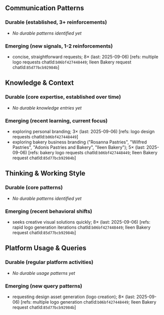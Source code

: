 ## Communication Patterns
### Durable (established, 3+ reinforcements)
- _No durable patterns identified yet_

### Emerging (new signals, 1-2 reinforcements)
- concise, straightforward requests; 8× (last: 2025-09-06) [refs: multiple logo requests chatId:`b06bf427448449`; Ileen Bakery request chatId:`85d77bcb92984b`]

## Knowledge & Context
### Durable (core expertise, established over time)
- _No durable knowledge entries yet_

### Emerging (recent learning, current focus)
- exploring personal branding; 3× (last: 2025-09-06) [refs: logo design requests chatId:`b06bf427448449`]
- exploring bakery business branding ("Rosanna Pastries", "Wilfred Pastries", "Adonis Pastries and Bakery", "Ileen Bakery"); 5× (last: 2025-09-06) [refs: bakery logo requests chatId:`b06bf427448449`; Ileen Bakery request chatId:`85d77bcb92984b`]

## Thinking & Working Style
### Durable (core patterns)
- _No durable patterns identified yet_

### Emerging (recent behavioral shifts)
- seeks creative visual solutions quickly; 8× (last: 2025-09-06) [refs: rapid logo generation iterations chatId:`b06bf427448449`; Ileen Bakery request chatId:`85d77bcb92984b`]

## Platform Usage & Queries
### Durable (regular platform activities)
- _No durable usage patterns yet_

### Emerging (new query patterns)
- requesting design asset generation (logo creation); 8× (last: 2025-09-06) [refs: multiple logo generation chatId:`b06bf427448449`; Ileen Bakery request chatId:`85d77bcb92984b`]